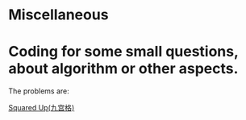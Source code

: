 # Miscellaneous
Coding for some small questions, about algorithm or other aspects.
===
The problems are:

[Squared Up(九宫格)](/SquareUp)
